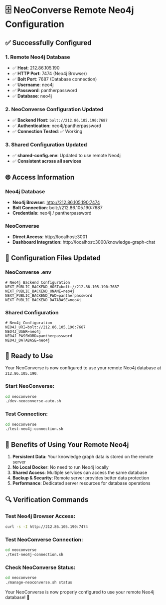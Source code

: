 # 🗄️ NeoConverse Remote Neo4j Configuration

## ✅ Successfully Configured

### 1. **Remote Neo4j Database**
- ✅ **Host**: 212.86.105.190
- ✅ **HTTP Port**: 7474 (Neo4j Browser)
- ✅ **Bolt Port**: 7687 (Database connection)
- ✅ **Username**: neo4j
- ✅ **Password**: pantherpassword
- ✅ **Database**: neo4j

### 2. **NeoConverse Configuration Updated**
- ✅ **Backend Host**: `bolt://212.86.105.190:7687`
- ✅ **Authentication**: neo4j/pantherpassword
- ✅ **Connection Tested**: ✅ Working

### 3. **Shared Configuration Updated**
- ✅ **shared-config.env**: Updated to use remote Neo4j
- ✅ **Consistent across all services**

## 🌐 Access Information

### Neo4j Database
- **Neo4j Browser**: http://212.86.105.190:7474
- **Bolt Connection**: bolt://212.86.105.190:7687
- **Credentials**: neo4j / pantherpassword

### NeoConverse
- **Direct Access**: http://localhost:3001
- **Dashboard Integration**: http://localhost:3000/knowledge-graph-chat

## 🔧 Configuration Files Updated

### NeoConverse .env
```env
# Neo4j Backend Configuration
NEXT_PUBLIC_BACKEND_HOST=bolt://212.86.105.190:7687
NEXT_PUBLIC_BACKEND_UNAME=neo4j
NEXT_PUBLIC_BACKEND_PWD=pantherpassword
NEXT_PUBLIC_BACKEND_DATABASE=neo4j
```

### Shared Configuration
```env
# Neo4j Configuration
NEO4J_URI=bolt://212.86.105.190:7687
NEO4J_USER=neo4j
NEO4J_PASSWORD=pantherpassword
NEO4J_DATABASE=neo4j
```

## 🚀 Ready to Use

Your NeoConverse is now configured to use your remote Neo4j database at `212.86.105.190`. 

### Start NeoConverse:
```bash
cd neoconverse
./dev-neoconverse-auto.sh
```

### Test Connection:
```bash
cd neoconverse
./test-neo4j-connection.sh
```

## 🎯 Benefits of Using Your Remote Neo4j

1. **Persistent Data**: Your knowledge graph data is stored on the remote server
2. **No Local Docker**: No need to run Neo4j locally
3. **Shared Access**: Multiple services can access the same database
4. **Backup & Security**: Remote server provides better data protection
5. **Performance**: Dedicated server resources for database operations

## 🔍 Verification Commands

### Test Neo4j Browser Access:
```bash
curl -s -I http://212.86.105.190:7474
```

### Test NeoConverse Connection:
```bash
cd neoconverse
./test-neo4j-connection.sh
```

### Check NeoConverse Status:
```bash
cd neoconverse
./manage-neoconverse.sh status
```

Your NeoConverse is now properly configured to use your remote Neo4j database! 🚀 